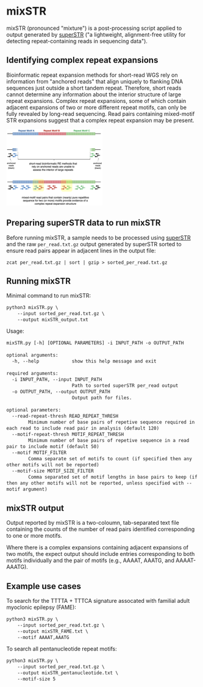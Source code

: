 # mixSTR

mixSTR (pronounced "mixture") is a post-processing script applied to output generated by [superSTR](https://github.com/bahlolab/superSTR) ("a lightweight, alignment-free utility for detecting repeat-containing reads in sequencing data").

## Identifying complex repeat expansions

Bioinformatic repeat expansion methods for short-read WGS rely on information from "anchored reads" that align uniquely to flanking DNA sequences just outside a short tandem repeat.  Therefore, short reads cannot determine any information about the interior structure of large repeat expansions.
Complex repeat expansions, some of which contain adjacent expansions of two or more different repeat motifs, can only be fully revealed by long-read sequencing.
Read pairs containing mixed-motif STR expansions suggest that a complex repeat expansion may be present.

<img src="https://github.com/bahlolab/mixSTR/blob/b6a24b98541a3418355757c86f025c89233cffdf/figure.png" alt="Detecting complex repeat expansions" style="width: 50%;" />

## Preparing superSTR data to run mixSTR

Before running mixSTR, a sample needs to be processed using [superSTR](https://github.com/bahlolab/superSTR) and the raw `per_read.txt.gz` output generated by superSTR sorted to ensure read pairs appear in adjacent lines in the output file:

```
zcat per_read.txt.gz | sort | gzip > sorted_per_read.txt.gz
```


## Running mixSTR

Minimal command to run mixSTR:

```
python3 mixSTR.py \
    --input sorted_per_read.txt.gz \
    --output mixSTR_output.txt
```

Usage:

```
mixSTR.py [-h] [OPTIONAL PARAMETERS] -i INPUT_PATH -o OUTPUT_PATH

optional arguments:
  -h, --help            show this help message and exit

required arguments:
  -i INPUT_PATH, --input INPUT_PATH
                        Path to sorted superSTR per_read output
  -o OUTPUT_PATH, --output OUTPUT_PATH
                        Output path for files.

optional parameters:
  --read-repeat-thresh READ_REPEAT_THRESH
        Minimum number of base pairs of repetive sequence required in each read to include read pair in analysis (default 120)
  --motif-repeat-thresh MOTIF_REPEAT_THRESH
        Minimum number of base pairs of repetive sequence in a read pair to include motif (default 50)
  --motif MOTIF_FILTER  
        Comma separate set of motifs to count (if specified then any other motifs will not be reported)
  --motif-size MOTIF_SIZE_FILTER
        Comma separated set of motif lengths in base pairs to keep (if then any other motifs will not be reported, unless specified with --motif argument)
```


## mixSTR output

Output reported by mixSTR is a two-coloumn, tab-separated text file containing the counts of the number of read pairs identified corresponding to one or more motifs.

Where there is a complex expansions containing adjacent expansions of two motifs, the expect output should include entries corresponding to both motifs individually and the pair of motifs (e.g., AAAAT, AAATG, and AAAAT-AAATG).


## Example use cases

To search for the TTTTA + TTTCA signature assocated with familial adult myoclonic epilepsy (FAME):

```
python3 mixSTR.py \
    --input sorted_per_read.txt.gz \
    --output mixSTR_FAME.txt \
    --motif AAAAT,AAATG
```

To search all pentanucleotide repeat motifs:

```
python3 mixSTR.py \
    --input sorted_per_read.txt.gz \
    --output mixSTR_pentanucleotide.txt \
    --motif-size 5
```

